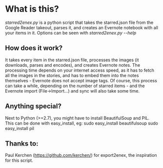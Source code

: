 # What is this?
*starred2enex.py* is a python script that takes the starred.json file from the Google Reader takeout, parses it, and creates an Evernote notebook with all your items in it. 
Options can be seen with *starred2enex.py --help*

## How does it work?
It takes every item in the starred.json file, processes the images (it downloads, parses and encodes), and creates Evernote notes. 
The processing time depends on your internet access speed, as it has to fetch all the images in the stories, and has to embed them into the notes themselves - Evernote does not accept image tags. 
Of course, this process can take a while, depending on the number of starred items - and the Evernote import (File->Import…) and sync will also take some time.

## Anything special?
Next to Python (>=2.7), you might have to install BeautifulSoup and PIL. This can be done with easy_install, eg:
sudo easy_install beautifulsoup
sudo easy_install pil


## Thanks to:
Paul Kerchen (https://github.com/kerchen/) for export2enex, the inspiration for this script.

